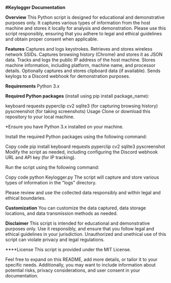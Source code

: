 **#Keylogger Documentation**

**Overview**
This Python script is designed for educational and demonstrative purposes only. It captures various types of information from the host machine and stores it locally for analysis and demonstration. Please use this script responsibly, ensuring that you adhere to legal and ethical guidelines and obtain proper consent when applicable.

**Features**
Captures and logs keystrokes.
Retrieves and stores wireless network SSIDs.
Captures browsing history (Chrome) and stores it as JSON data.
Tracks and logs the public IP address of the host machine.
Stores machine information, including platform, machine name, and processor details.
Optionally captures and stores clipboard data (if available).
Sends keylogs to a Discord webhook for demonstration purposes.

**Requirements**
Python 3.x

**Required Python packages** (install using pip install package_name):

keyboard
requests
pyperclip
cv2
sqlite3 (for capturing browsing history)
pyscreenshot (for taking screenshots)
Usage
Clone or download this repository to your local machine.

*Ensure you have Python 3.x installed on your machine.

Install the required Python packages using the following command:

Copy code
pip install keyboard requests pyperclip cv2 sqlite3 pyscreenshot
Modify the script as needed, including configuring the Discord webhook URL and API key (for IP tracking).

Run the script using the following command:

Copy code
python Keylogger.py
The script will capture and store various types of information in the "logs" directory.

Please review and use the collected data responsibly and within legal and ethical boundaries.

**Customization**
You can customize the data captured, data storage locations, and data transmission methods as needed.

**Disclaimer**
This script is intended for educational and demonstrative purposes only. Use it responsibly, and ensure that you follow legal and ethical guidelines in your jurisdiction. Unauthorized and unethical use of this script can violate privacy and legal regulations.

****License
This script is provided under the MIT License.

Feel free to expand on this README, add more details, or tailor it to your specific needs. Additionally, you may want to include information about potential risks, privacy considerations, and user consent in your documentation.
